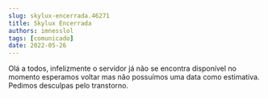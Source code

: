 ```yaml
---
slug: skylux-encerrada.46271
title: Skylux Encerrada
authors: imnesslol
tags: [comunicado]
date: 2022-05-26
---
```


Olá a todos, infelizmente o servidor já não se encontra disponível no momento esperamos voltar mas não possuímos uma data como estimativa. Pedimos desculpas pelo transtorno.